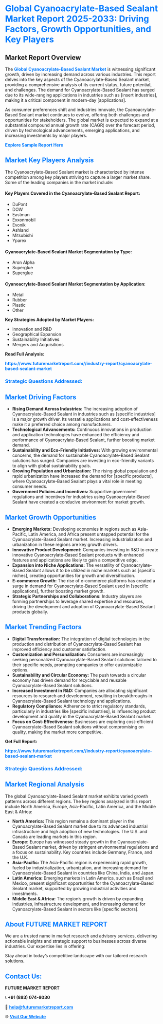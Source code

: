 <h1 style="color: #007BFF;">Global Cyanoacrylate-Based Sealant Market Report 2025-2033: Driving Factors, Growth Opportunities, and Key Players</h1>

<section id="overview">
<h2>Market Report Overview</h2>
<p>The <a href="https://www.futuremarketreport.com//industry-report/cyanoacrylate-based-sealant-market" style="color: #007BFF; text-decoration: none;"><strong>Global Cyanoacrylate-Based Sealant Market</strong></a> is witnessing significant growth, driven by increasing demand across various industries. This report delves into the key aspects of the Cyanoacrylate-Based Sealant market, providing a comprehensive analysis of its current status, future potential, and challenges. The demand for Cyanoacrylate-Based Sealant has surged due to its wide-ranging applications in industries such as [insert industries], making it a critical component in modern-day [applications].</p>
<p>As consumer preferences shift and industries innovate, the Cyanoacrylate-Based Sealant market continues to evolve, offering both challenges and opportunities for stakeholders. The global market is expected to expand at a substantial compound annual growth rate (CAGR) over the forecast period, driven by technological advancements, emerging applications, and increasing investments by major players.</p>
</section>

<section id="overview">
<p><a href="https://www.futuremarketreport.com//request-sample/reportId=85550" style="color: #007BFF; text-decoration: none;"><strong>Explore Sample Report Here</strong></a></p>
</section>

<section id="key-players">
<h2 style="color: #007BFF;">Market Key Players Analysis</h2>
<p>The Cyanoacrylate-Based Sealant market is characterized by intense competition among key players striving to capture a larger market share. Some of the leading companies in the market include:</p>
<h4>Key Players Covered in the Cyanoacrylate-Based Sealant Report:</h4>
<ul><li>DuPont</li><li>DOW</li><li>Eastman</li><li>Exxonmobil</li><li>Evonik</li><li>Ashland</li><li>Mitsubishi</li><li>Yparex</li></ul>
<h4>Cyanoacrylate-Based Sealant Market Segmentation by Type:</h4>
<ul><li>Aron Alpha</li><li>Superglue</li><li>Superglue</li></ul>

<h4>Cyanoacrylate-Based Sealant Market Segmentation by Application:</h4>
<ul><li>Metal</li><li>Rubber</li><li>Plastic</li><li>Other</li></ul>
<p><strong>Key Strategies Adopted by Market Players:</strong></p>
<ul>
<li>Innovation and R&D</li>
<li>Geographical Expansion</li>
<li>Sustainability Initiatives</li>
<li>Mergers and Acquisitions</li>
</ul>
</section>

<section>
<p><strong>Read Full Analysis: </strong></p><a href="https://www.futuremarketreport.com//industry-report/cyanoacrylate-based-sealant-market" style="color: #007BFF; text-decoration: none;"><strong>https://www.futuremarketreport.com//industry-report/cyanoacrylate-based-sealant-market</strong></a>
<h3 style="color: #007BFF;">Strategic Questions Addressed:</h3>
</section>

<section id="driving-factors">
<h2 style="color: #007BFF;">Market Driving Factors</h2>
<ul>
<li><strong>Rising Demand Across Industries:</strong> The increasing adoption of Cyanoacrylate-Based Sealant in industries such as [specific industries] is a major growth driver. Its versatile applications and cost-effectiveness make it a preferred choice among manufacturers.</li>
<li><strong>Technological Advancements:</strong> Continuous innovations in production and application technologies have enhanced the efficiency and performance of Cyanoacrylate-Based Sealant, further boosting market demand.</li>
<li><strong>Sustainability and Eco-Friendly Initiatives:</strong> With growing environmental concerns, the demand for sustainable Cyanoacrylate-Based Sealant solutions has surged. Companies are investing in eco-friendly variants to align with global sustainability goals.</li>
<li><strong>Growing Population and Urbanization:</strong> The rising global population and rapid urbanization have increased the demand for [specific products], where Cyanoacrylate-Based Sealant plays a vital role in meeting consumer needs.</li>
<li><strong>Government Policies and Incentives:</strong> Supportive government regulations and incentives for industries using Cyanoacrylate-Based Sealant have created a conducive environment for market growth.</li>
</ul>
</section>

<section id="growth-opportunities">
<h2 style="color: #007BFF;">Market Growth Opportunities</h2>
<ul>
<li><strong>Emerging Markets:</strong> Developing economies in regions such as Asia-Pacific, Latin America, and Africa present untapped potential for the Cyanoacrylate-Based Sealant market. Increasing industrialization and urbanization in these regions are key growth drivers.</li>
<li><strong>Innovative Product Development:</strong> Companies investing in R&D to create innovative Cyanoacrylate-Based Sealant products with enhanced features and applications are likely to gain a competitive edge.</li>
<li><strong>Expansion into Niche Applications:</strong> The versatility of Cyanoacrylate-Based Sealant allows it to be utilized in niche markets such as [specific niches], creating opportunities for growth and diversification.</li>
<li><strong>E-commerce Growth:</strong> The rise of e-commerce platforms has created a surge in demand for Cyanoacrylate-Based Sealant used in [specific applications], further boosting market growth.</li>
<li><strong>Strategic Partnerships and Collaborations:</strong> Industry players are forming partnerships to leverage shared expertise and resources, driving the development and adoption of Cyanoacrylate-Based Sealant products globally.</li>
</ul>
</section>

<section id="trending-factors">
<h2 style="color: #007BFF;">Market Trending Factors</h2>
<ul>
<li><strong>Digital Transformation:</strong> The integration of digital technologies in the production and distribution of Cyanoacrylate-Based Sealant has improved efficiency and customer satisfaction.</li>
<li><strong>Customization and Personalization:</strong> Consumers are increasingly seeking personalized Cyanoacrylate-Based Sealant solutions tailored to their specific needs, prompting companies to offer customizable options.</li>
<li><strong>Sustainability and Circular Economy:</strong> The push towards a circular economy has driven demand for recyclable and reusable Cyanoacrylate-Based Sealant solutions.</li>
<li><strong>Increased Investment in R&D:</strong> Companies are allocating significant resources to research and development, resulting in breakthroughs in Cyanoacrylate-Based Sealant technology and applications.</li>
<li><strong>Regulatory Compliance:</strong> Adherence to strict regulatory standards, particularly in industries like [specific industries], is influencing product development and quality in the Cyanoacrylate-Based Sealant market.</li>
<li><strong>Focus on Cost-Effectiveness:</strong> Businesses are exploring cost-efficient Cyanoacrylate-Based Sealant solutions without compromising on quality, making the market more competitive.</li>
</ul>
</section>

<section>
<p><strong>Get Full Report: </strong></p><a href="https://www.futuremarketreport.com//industry-report/cyanoacrylate-based-sealant-market" style="color: #007BFF; text-decoration: none;"><strong>https://www.futuremarketreport.com//industry-report/cyanoacrylate-based-sealant-market</strong></a>
<h3 style="color: #007BFF;">Strategic Questions Addressed:</h3>
</section>


<section id="regional-analysis">
<h2 style="color: #007BFF;">Market Regional Analysis</h2>
<p>The global Cyanoacrylate-Based Sealant market exhibits varied growth patterns across different regions. The key regions analyzed in this report include North America, Europe, Asia-Pacific, Latin America, and the Middle East & Africa:</p>
<ul>
<li><strong>North America:</strong> This region remains a dominant player in the Cyanoacrylate-Based Sealant market due to its advanced industrial infrastructure and high adoption of new technologies. The U.S. and Canada are leading markets in this region.</li>
<li><strong>Europe:</strong> Europe has witnessed steady growth in the Cyanoacrylate-Based Sealant market, driven by stringent environmental regulations and a focus on sustainability. Key countries include Germany, France, and the U.K.</li>
<li><strong>Asia-Pacific:</strong> The Asia-Pacific region is experiencing rapid growth, fueled by industrialization, urbanization, and increasing demand for Cyanoacrylate-Based Sealant in countries like China, India, and Japan.</li>
<li><strong>Latin America:</strong> Emerging markets in Latin America, such as Brazil and Mexico, present significant opportunities for the Cyanoacrylate-Based Sealant market, supported by growing industrial activities and investments.</li>
<li><strong>Middle East & Africa:</strong> The region’s growth is driven by expanding industries, infrastructure development, and increasing demand for Cyanoacrylate-Based Sealant in sectors like [specific sectors].</li>
</ul>
</section>

<footer>
<h2 style="color: #007BFF;">About FUTURE MARKET REPORT</h2>
<p>We are a trusted name in market research and advisory services, delivering actionable insights and strategic support to businesses across diverse industries. Our expertise lies in offering:</p>

<p>Stay ahead in today’s competitive landscape with our tailored research solutions.</p>

<h2 style="color: #007BFF;">Contact Us:</h2>
<p><strong>FUTURE MARKET REPORT</strong></p>
<p>📞 <strong>+91 (883) 074-8030</strong></p>
<p>📧 <strong><a href="mailto:help@futuremarketreport.com" style="color: #007BFF;">help@futuremarketreport.com</a></strong></p>
<p>🌐 <strong><a href="https://www.futuremarketreport.com/" style="color: #007BFF;">Visit Our Website</a></strong></p>
</footer>
